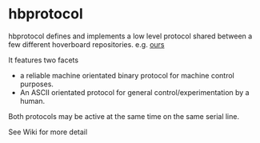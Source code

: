 # hbprotocol

hbprotocol defines and implements a low level protocol shared between a few different hoverboard repositories. e.g. [ours](https://github.com/bipropellant/bipropellant-hoverboard-firmware)

It features two facets

* a reliable machine orientated binary protocol for machine control purposes.
* An ASCII orientated protocol for general control/experimentation by a human.

Both protocols may be active at the same time on the same serial line.

See Wiki for more detail
